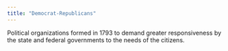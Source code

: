 ```yaml
---
title: "Democrat-Republicans"
---
```

Political organizations formed in 1793 to demand greater responsiveness by the state and federal governments to the needs of the citizens.

